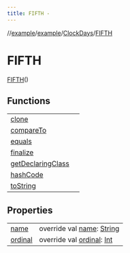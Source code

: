 ```yaml
---
title: FIFTH -
---
```

//[example](../../index.html)/[example](../index.html)/[ClockDays](index.html)/[FIFTH](-f-i-f-t-h.html)



# FIFTH  
[FIFTH](-f-i-f-t-h.html)()

## Functions  


| | |
|---|---|
| [clone](https://kotlinlang.org/api/latest/jvm/stdlib/kotlin/-enum/clone.html)| |
| [compareTo](https://kotlinlang.org/api/latest/jvm/stdlib/kotlin/-enum/compare-to.html)| |
| [equals](https://kotlinlang.org/api/latest/jvm/stdlib/kotlin/-enum/equals.html)| |
| [finalize](https://kotlinlang.org/api/latest/jvm/stdlib/kotlin/-enum/finalize.html)| |
| [getDeclaringClass](https://kotlinlang.org/api/latest/jvm/stdlib/kotlin/-enum/get-declaring-class.html)| |
| [hashCode](https://kotlinlang.org/api/latest/jvm/stdlib/kotlin/-enum/hash-code.html)| |
| [toString](https://kotlinlang.org/api/latest/jvm/stdlib/kotlin/-enum/to-string.html)| |




## Properties  


| | |
|---|---|
| [name]()| override val [name](): [String](https://kotlinlang.org/api/latest/jvm/stdlib/kotlin/-string/index.html)|
| [ordinal]()| override val [ordinal](): [Int](https://kotlinlang.org/api/latest/jvm/stdlib/kotlin/-int/index.html)|




